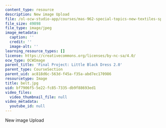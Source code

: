 ```yaml
---
content_type: resource
description: New image Upload
file: /ol-ocw-studio-app/courses/mas-962-special-topics-new-textiles-spring-2010/bf7906f55e22fc857335db9f88693ed1_belt.jpg
file_size: 49898
file_type: image/jpeg
image_metadata:
  caption: ''
  credit: ''
  image-alt: ''
learning_resource_types: []
license: https://creativecommons.org/licenses/by-nc-sa/4.0/
ocw_type: OCWImage
parent_title: 'Final Project: Little Black Dress 2.0'
parent_type: CourseSection
parent_uid: ac818d6c-563d-f45a-f35a-abd7ec170986
resourcetype: Image
title: belt.jpg
uid: bf7906f5-5e22-fc85-7335-db9f88693ed1
video_files:
  video_thumbnail_file: null
video_metadata:
  youtube_id: null
---
```

New image Upload